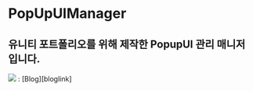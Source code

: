 # PopUpUIManager   
<H2> 유니티 포트폴리오를 위해 제작한 PopupUI 관리 매니저 입니다.</H2>   
<img src="https://img.shields.io/badge/Blog-6DB33F?style=for-the-badge&logo=Blog&logoColor=white">
: [Blog][bloglink]

[bloglink]: https://blog.naver.com/ji980207 "go blog"

